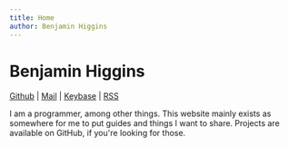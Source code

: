 ```yaml
---
title: Home
author: Benjamin Higgins
---
```


# Benjamin Higgins
[Github](https://github.com/bhigginsuk/) | [Mail](mailto:mail@brhiggins.com) | [Keybase](https://keybase.io/brhiggins/) | [RSS](index.xml)

I am a programmer, among other things. This website mainly exists as somewhere for me to
put guides and things I want to share. Projects are available on GitHub, if you're
looking for those.
